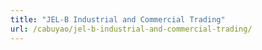```yaml
---
title: "JEL-B Industrial and Commercial Trading"
url: /cabuyao/jel-b-industrial-and-commercial-trading/
---
```

